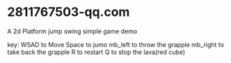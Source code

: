 # 2811767503-qq.com
A 2d Platform jump swing simple game demo

key: WSAD to Move
     Space to jumo
     mb_left to throw the grapple
     mb_right to take back the grapple
     R to restart
     Q to stop the lava(red cube)
